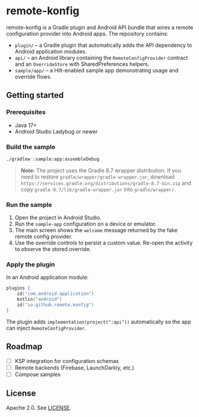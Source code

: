# remote-konfig

remote-konfig is a Gradle plugin and Android API bundle that wires a remote configuration provider into Android apps. The repository contains:

- `plugin/` – a Gradle plugin that automatically adds the API dependency to Android application modules.
- `api/` – an Android library containing the `RemoteConfigProvider` contract and an `OverrideStore` with SharedPreferences helpers.
- `sample/app/` – a Hilt-enabled sample app demonstrating usage and override flows.

## Getting started

### Prerequisites
- Java 17+
- Android Studio Ladybug or newer

### Build the sample

```bash
./gradlew :sample:app:assembleDebug
```

> **Note:** The project uses the Gradle 8.7 wrapper distribution. If you need to restore
> `gradle/wrapper/gradle-wrapper.jar`, download
> `https://services.gradle.org/distributions/gradle-8.7-bin.zip` and copy
> `gradle-8.7/lib/gradle-wrapper.jar` into `gradle/wrapper/`.

### Run the sample

1. Open the project in Android Studio.
2. Run the `sample-app` configuration on a device or emulator.
3. The main screen shows the `welcome` message returned by the fake remote config provider.
4. Use the override controls to persist a custom value. Re-open the activity to observe the stored override.

### Apply the plugin

In an Android application module:

```kotlin
plugins {
    id("com.android.application")
    kotlin("android")
    id("io.github.remote.konfig")
}
```

The plugin adds `implementation(project(":api"))` automatically so the app can inject `RemoteConfigProvider`.

## Roadmap

- [ ] KSP integration for configuration schemas
- [ ] Remote backends (Firebase, LaunchDarkly, etc.)
- [ ] Compose samples

## License

Apache 2.0. See [LICENSE](LICENSE).
